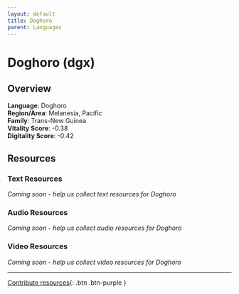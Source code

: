 ```yaml
---
layout: default
title: Doghoro
parent: Languages
---
```


# Doghoro (dgx)

## Overview

**Language**: Doghoro  
**Region/Area**: Melanesia, Pacific  
**Family**: Trans-New Guinea  
**Vitality Score**: -0.38  
**Digitality Score**: -0.42  

## Resources

### Text Resources
*Coming soon - help us collect text resources for Doghoro*

### Audio Resources
*Coming soon - help us collect audio resources for Doghoro*

### Video Resources
*Coming soon - help us collect video resources for Doghoro*

---

[Contribute resources](https://fairtrain.github.io/){: .btn .btn-purple }
